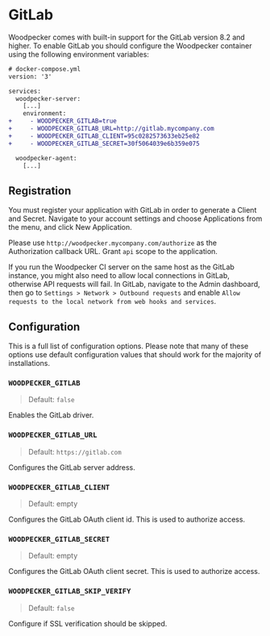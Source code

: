 # GitLab

Woodpecker comes with built-in support for the GitLab version 8.2 and higher. To enable GitLab you should configure the Woodpecker container using the following environment variables:

```diff
# docker-compose.yml
version: '3'

services:
  woodpecker-server:
    [...]
    environment:
+     - WOODPECKER_GITLAB=true
+     - WOODPECKER_GITLAB_URL=http://gitlab.mycompany.com
+     - WOODPECKER_GITLAB_CLIENT=95c0282573633eb25e82
+     - WOODPECKER_GITLAB_SECRET=30f5064039e6b359e075

  woodpecker-agent:
    [...]
```

## Registration

You must register your application with GitLab in order to generate a Client and Secret. Navigate to your account settings and choose Applications from the menu, and click New Application.

Please use `http://woodpecker.mycompany.com/authorize` as the Authorization callback URL. Grant `api` scope to the application.

If you run the Woodpecker CI server on the same host as the GitLab instance, you might also need to allow local connections in GitLab, otherwise API requests will fail. In GitLab, navigate to the Admin dashboard, then go to `Settings > Network > Outbound requests` and enable `Allow requests to the local network from web hooks and services`.

## Configuration

This is a full list of configuration options. Please note that many of these options use default configuration values that should work for the majority of installations.

### `WOODPECKER_GITLAB`
>
> Default: `false`

Enables the GitLab driver.

### `WOODPECKER_GITLAB_URL`
>
> Default: `https://gitlab.com`

Configures the GitLab server address.

### `WOODPECKER_GITLAB_CLIENT`
>
> Default: empty

Configures the GitLab OAuth client id. This is used to authorize access.

### `WOODPECKER_GITLAB_SECRET`
>
> Default: empty

Configures the GitLab OAuth client secret. This is used to authorize access.

### `WOODPECKER_GITLAB_SKIP_VERIFY`
>
> Default: `false`

Configure if SSL verification should be skipped.
